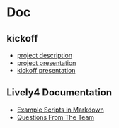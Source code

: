 # Doc


## kickoff

- [project description](kickoff/bachelorprojekt-beschreibung-2019-h1.pdf)
- [project presentation](kickoff/bachelorprojekt-vorstellung-rh1.pdf)
- [kickoff presentation](kickoff/kickoff.md)


## Lively4 Documentation

- [Example Scripts in Markdown](https://lively-kernel.org/lively4/lively4-core/doc/scripts/index.md)
- [Questions From The Team](learninglively/questions.md)


<script>
// import Files from "src/client/files.js"
// var md = lively.query(this, "lively-markdown");
// Files.generateMarkdownFileListing(md.shadowRoot)
</script>


